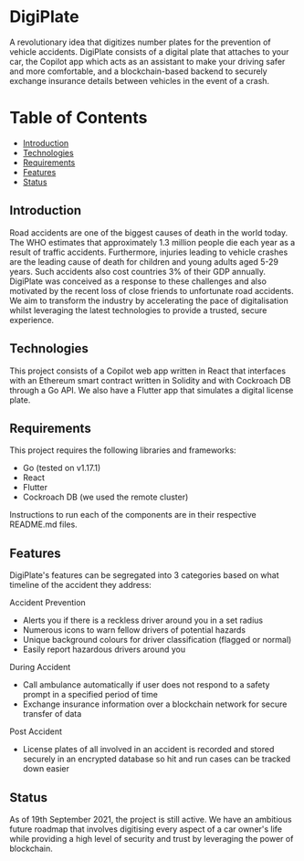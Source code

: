 # DigiPlate
A revolutionary idea that digitizes number plates for the prevention of vehicle accidents. DigiPlate consists of a digital plate that attaches to your car, the Copilot app which acts as an assistant to make your driving safer and more comfortable, and a blockchain-based backend to securely exchange insurance details between vehicles in the event of a crash.

# Table of Contents
* [Introduction](https://github.com/soodshru/DigiPlate#introduction)
* [Technologies](https://github.com/soodshru/DigiPlate#technologies)
* [Requirements](https://github.com/soodshru/DigiPlate#requirements)
* [Features](https://github.com/soodshru/DigiPlate#features)
* [Status](https://github.com/soodshru/DigiPlate#status)

## Introduction
Road accidents are one of the biggest causes of death in the world today. The WHO estimates that approximately 1.3 million people die each year as a result of traffic accidents. Furthermore, injuries leading to vehicle crashes are the leading cause of death for children and young adults aged 5-29 years. Such accidents also cost countries 3% of their GDP annually. DigiPlate was conceived as a response to these challenges and also motivated by the recent loss of close friends to unfortunate road accidents. We aim to transform the industry by accelerating the pace of digitalisation whilst leveraging the latest technologies to provide a trusted, secure experience.

## Technologies
This project consists of a Copilot web app written in React that interfaces with an Ethereum smart contract written in Solidity and with Cockroach DB through a Go API. We also have a Flutter app that simulates a digital license plate.

## Requirements
This project requires the following libraries and frameworks:

* Go (tested on v1.17.1)
* React
* Flutter
* Cockroach DB (we used the remote cluster)

Instructions to run each of the components are in their respective README.md files.

## Features
DigiPlate's features can be segregated into 3 categories based on what timeline of the accident they address:

Accident Prevention
- Alerts you if there is a reckless driver around you in a set radius
- Numerous icons to warn fellow drivers of potential hazards
- Unique background colours for driver classification (flagged or normal)
- Easily report hazardous drivers around you

During Accident
- Call ambulance automatically if user does not respond to a safety prompt in a specified period of time
- Exchange insurance information over a blockchain network for secure transfer of data

Post Accident
- License plates of all involved in an accident is recorded and stored securely in an encrypted database so hit and run cases can be tracked down easier

## Status
As of 19th September 2021, the project is still active. We have an ambitious future roadmap that involves digitising every aspect of a car owner's life while providing a high level of security and trust by leveraging the power of blockchain.
